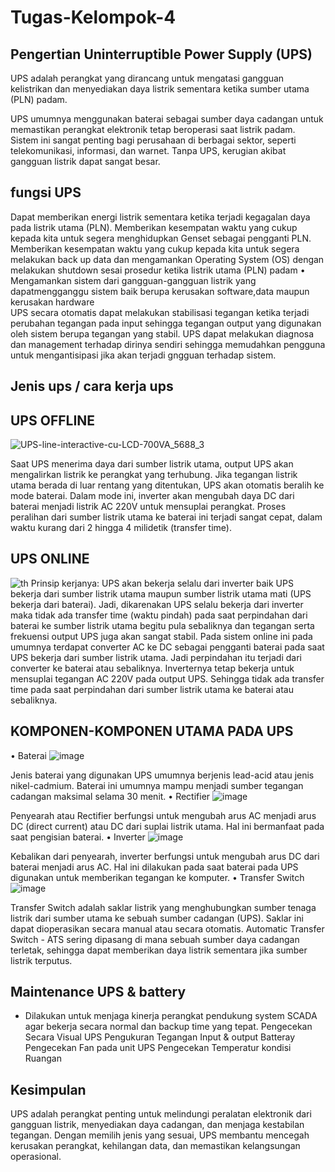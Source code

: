 # Tugas-Kelompok-4
## Pengertian Uninterruptible Power Supply (UPS)
UPS adalah perangkat yang dirancang untuk mengatasi gangguan kelistrikan dan menyediakan daya listrik sementara ketika sumber utama (PLN) padam.

UPS umumnya menggunakan baterai sebagai sumber daya cadangan untuk memastikan perangkat elektronik tetap beroperasi saat listrik padam. Sistem ini sangat penting bagi perusahaan di berbagai sektor, seperti telekomunikasi, informasi, dan warnet. Tanpa UPS, kerugian akibat gangguan listrik dapat sangat besar.

## fungsi UPS
Dapat memberikan energi listrik sementara ketika terjadi kegagalan daya pada listrik utama (PLN).
 Memberikan kesempatan waktu yang cukup kepada kita untuk segera menghidupkan Genset sebagai pengganti PLN.
 Memberikan kesempatan waktu yang cukup kepada kita untuk segera melakukan back up data dan mengamankan Operating System (OS) dengan melakukan shutdown sesai prosedur ketika listrik utama (PLN) padam
   • Mengamankan sistem dari gangguan-gangguan listrik yang dapatmengganggu sistem baik berupa kerusakan software,data maupun kerusakan hardware       
 UPS secara otomatis dapat melakukan stabilisasi tegangan ketika terjadi perubahan tegangan pada input sehingga tegangan output yang digunakan oleh sistem berupa tegangan yang stabil.
 UPS dapat melakukan diagnosa dan management terhadap dirinya sendiri sehingga memudahkan pengguna untuk mengantisipasi jika akan terjadi gngguan terhadap sistem.

 ## Jenis ups / cara kerja ups
 ## UPS OFFLINE
![UPS-line-interactive-cu-LCD-700VA_5688_3](https://github.com/user-attachments/assets/15957554-7347-4d8f-a574-6a23108ea1eb)

 Saat UPS menerima daya dari sumber listrik utama, output UPS akan mengalirkan listrik ke perangkat yang terhubung. Jika tegangan listrik utama berada di luar rentang yang ditentukan, UPS akan otomatis beralih ke mode baterai. Dalam mode ini, inverter akan mengubah daya DC dari baterai menjadi listrik AC 220V untuk mensuplai perangkat. Proses peralihan dari sumber listrik utama ke baterai ini terjadi sangat cepat, dalam waktu kurang dari 2 hingga 4 milidetik (transfer time).

 ## UPS ONLINE
 ![th](https://github.com/user-attachments/assets/84df6132-5680-41f8-a761-70c33bc20c3d)
 Prinsip kerjanya: UPS akan bekerja selalu dari inverter baik UPS bekerja dari sumber listrik utama maupun sumber listrik utama mati (UPS bekerja dari baterai). Jadi, dikarenakan UPS selalu bekerja dari inverter maka tidak ada transfer time (waktu pindah) pada saat perpindahan dari baterai ke sumber listrik utama begitu pula sebaliknya dan tegangan serta frekuensi output UPS juga akan sangat stabil. Pada sistem online ini pada umumnya terdapat converter AC ke DC sebagai pengganti baterai pada saat UPS bekerja dari sumber listrik utama. Jadi perpindahan itu terjadi dari converter ke baterai atau sebaliknya. Inverternya tetap bekerja untuk mensuplai tegangan AC 220V pada output UPS. Sehingga tidak ada transfer time pada saat perpindahan dari sumber listrik utama ke baterai atau sebaliknya.

 ## KOMPONEN-KOMPONEN UTAMA PADA UPS
• Baterai
![image](https://github.com/user-attachments/assets/d970dd9e-e92c-4edb-9e13-fd3738159488)

Jenis baterai yang digunakan UPS umumnya berjenis lead-acid atau jenis nikel-cadmium.
Baterai ini umumnya mampu menjadi sumber tegangan cadangan maksimal selama 30 menit.
• Rectifier
![image](https://github.com/user-attachments/assets/cbb545f3-f00f-49e2-adbe-a3293ac1b028)

Penyearah atau Rectifier berfungsi untuk mengubah arus AC menjadi arus DC (direct current) atau DC dari suplai listrik utama. Hal ini bermanfaat pada saat pengisian baterai.
• Inverter
![image](https://github.com/user-attachments/assets/668db933-bb25-4e01-a4fe-5ce553e7096b)

Kebalikan dari penyearah, inverter berfungsi untuk mengubah arus DC dari baterai menjadi arus AC. Hal ini dilakukan pada saat baterai pada UPS digunakan
untuk memberikan tegangan ke komputer.
• Transfer Switch
![image](https://github.com/user-attachments/assets/c547f3d2-163b-4e66-be78-896869495487)

Transfer Switch adalah saklar listrik yang menghubungkan sumber tenaga listrik dari sumber utama ke sebuah sumber cadangan
(UPS). Saklar ini dapat dioperasikan secara manual atau secara otomatis. Automatic Transfer Switch - ATS sering dipasang di mana sebuah sumber daya cadangan terletak, sehingga dapat memberikan daya listrik sementara jika sumber listrik terputus.

## Maintenance UPS & battery
- Dilakukan untuk menjaga kinerja perangkat pendukung system SCADA agar bekerja secara normal dan backup time yang tepat.
 Pengecekan Secara Visual UPS
 Pengukuran Tegangan Input & output Batteray
 Pengecekan Fan pada unit UPS
 Pengecekan Temperatur kondisi Ruangan

## Kesimpulan
UPS adalah perangkat penting untuk melindungi peralatan elektronik dari gangguan listrik, menyediakan daya cadangan, dan menjaga kestabilan tegangan. Dengan memilih jenis yang sesuai, UPS membantu mencegah kerusakan perangkat, kehilangan data, dan memastikan kelangsungan operasional.
